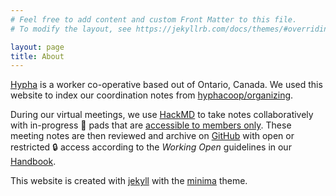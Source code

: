 ```yaml
---
# Feel free to add content and custom Front Matter to this file.
# To modify the layout, see https://jekyllrb.com/docs/themes/#overriding-theme-defaults

layout: page
title: About
---
```


[Hypha](https://hypha.coop) is a worker co-operative based out of Ontario, Canada.
We used this website to index our coordination notes from [hyphacoop/organizing](https://github.com/hyphacoop/organizing).

During our virtual meetings, we use [HackMD](https://hackmd.io) to take notes collaboratively with in-progress :seedling: pads that are [accessible to members only](https://hackmd.io/VN4ltoJJTwWSVdODqfBf2w).
These meeting notes are then reviewed and archive on [GitHub](https://https://github.com/hyphacoop/organizing) with open or restricted :lock: access according to the _Working Open_ guidelines in our [Handbook](https://handbook.hypha.coop/working-open.html).

<span class="small">This website is created with [jekyll](https://github.com/jekyll/jekyll) with the [minima](https://github.com/jekyll/minima) theme.</span>
